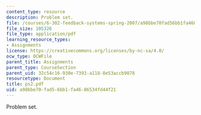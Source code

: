 ```yaml
---
content_type: resource
description: Problem set.
file: /courses/6-302-feedback-systems-spring-2007/a98bbe70fad56bb1fa4686534fd44f21_ps2.pdf
file_size: 105326
file_type: application/pdf
learning_resource_types:
- Assignments
license: https://creativecommons.org/licenses/by-nc-sa/4.0/
ocw_type: OCWFile
parent_title: Assignments
parent_type: CourseSection
parent_uid: 32c54c16-930e-7393-a118-8e53accb9078
resourcetype: Document
title: ps2.pdf
uid: a98bbe70-fad5-6bb1-fa46-86534fd44f21
---
```

Problem set.